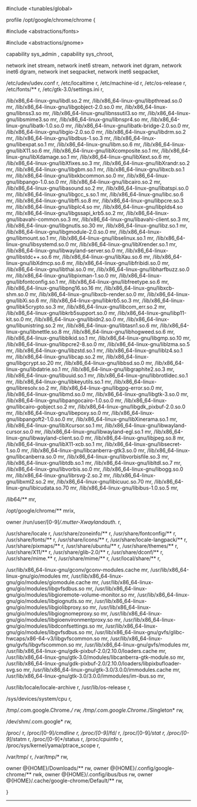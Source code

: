 


#include <tunables/global>


profile /opt/google/chrome/chrome {


  #include <abstractions/fonts>

  #include <abstractions/gnome>
  
  capability sys_admin ,
  capability sys_chroot,
  
  network inet stream,
  network inet6 stream,
  network inet dgram,
  network inet6 dgram,
  network inet seqpacket,
  network inet6 seqpacket,


  /etc/udev/udev.conf r,
  /etc/localtime      r,
  /etc/machine-id     r,
  /etc/os-release     r,
  /etc/fonts/**       r,
  /etc/gtk-3.0/settings.ini   r,
  
/lib/x86_64-linux-gnu/libdl.so.2                 mr,
/lib/x86_64-linux-gnu/libpthread.so.0            mr,
/lib/x86_64-linux-gnu/libgobject-2.0.so.0        mr,
/lib/x86_64-linux-gnu/libnss3.so                 mr,
/lib/x86_64-linux-gnu/libnssutil3.so             mr,
/lib/x86_64-linux-gnu/libsmime3.so               mr,
/lib/x86_64-linux-gnu/libnspr4.so                mr,
/lib/x86_64-linux-gnu/libatk-1.0.so.0            mr,
/lib/x86_64-linux-gnu/libatk-bridge-2.0.so.0     mr,
/lib/x86_64-linux-gnu/libgio-2.0.so.0            mr,
/lib/x86_64-linux-gnu/libdrm.so.2                mr,
/lib/x86_64-linux-gnu/libdbus-1.so.3             mr,
/lib/x86_64-linux-gnu/libexpat.so.1              mr,
/lib/x86_64-linux-gnu/libm.so.6                  mr,
/lib/x86_64-linux-gnu/libX11.so.6                mr,
/lib/x86_64-linux-gnu/libXcomposite.so.1         mr,
/lib/x86_64-linux-gnu/libXdamage.so.1            mr,
/lib/x86_64-linux-gnu/libXext.so.6               mr,
/lib/x86_64-linux-gnu/libXfixes.so.3             mr,
/lib/x86_64-linux-gnu/libXrandr.so.2             mr,
/lib/x86_64-linux-gnu/libgbm.so.1                mr,
/lib/x86_64-linux-gnu/libxcb.so.1                mr,
/lib/x86_64-linux-gnu/libxkbcommon.so.0          mr,
/lib/x86_64-linux-gnu/libpango-1.0.so.0          mr,
/lib/x86_64-linux-gnu/libcairo.so.2              mr,
/lib/x86_64-linux-gnu/libasound.so.2             mr,
/lib/x86_64-linux-gnu/libatspi.so.0              mr,
/lib/x86_64-linux-gnu/libgcc_s.so.1              mr,
/lib/x86_64-linux-gnu/libc.so.6                  mr,
/lib/x86_64-linux-gnu/libffi.so.8                mr,
/lib/x86_64-linux-gnu/libpcre.so.3               mr,
/lib/x86_64-linux-gnu/libplc4.so                 mr,
/lib/x86_64-linux-gnu/libplds4.so                mr,
/lib/x86_64-linux-gnu/libgssapi_krb5.so.2        mr,
/lib/x86_64-linux-gnu/libavahi-common.so.3       mr,
/lib/x86_64-linux-gnu/libavahi-client.so.3       mr,
/lib/x86_64-linux-gnu/libgnutls.so.30            mr,
/lib/x86_64-linux-gnu/libz.so.1                  mr,
/lib/x86_64-linux-gnu/libgmodule-2.0.so.0        mr,
/lib/x86_64-linux-gnu/libmount.so.1              mr,
/lib/x86_64-linux-gnu/libselinux.so.1            mr,
/lib/x86_64-linux-gnu/libsystemd.so.0            mr,
/lib/x86_64-linux-gnu/libXrender.so.1            mr,
/lib/x86_64-linux-gnu/libwayland-server.so.0     mr,
/lib/x86_64-linux-gnu/libstdc++.so.6             mr,
/lib/x86_64-linux-gnu/libXau.so.6                mr,
/lib/x86_64-linux-gnu/libXdmcp.so.6              mr,
/lib/x86_64-linux-gnu/libfribidi.so.0            mr,
/lib/x86_64-linux-gnu/libthai.so.0               mr,
/lib/x86_64-linux-gnu/libharfbuzz.so.0           mr,
/lib/x86_64-linux-gnu/libpixman-1.so.0           mr,
/lib/x86_64-linux-gnu/libfontconfig.so.1         mr,
/lib/x86_64-linux-gnu/libfreetype.so.6           mr,
/lib/x86_64-linux-gnu/libpng16.so.16             mr,
/lib/x86_64-linux-gnu/libxcb-shm.so.0            mr,
/lib/x86_64-linux-gnu/libxcb-render.so.0         mr,
/lib/x86_64-linux-gnu/libXi.so.6                 mr,
/lib/x86_64-linux-gnu/libkrb5.so.3               mr,
/lib/x86_64-linux-gnu/libk5crypto.so.3           mr,
/lib/x86_64-linux-gnu/libcom_err.so.2            mr,
/lib/x86_64-linux-gnu/libkrb5support.so.0        mr,
/lib/x86_64-linux-gnu/libp11-kit.so.0            mr,
/lib/x86_64-linux-gnu/libidn2.so.0               mr,
/lib/x86_64-linux-gnu/libunistring.so.2          mr,
/lib/x86_64-linux-gnu/libtasn1.so.6              mr,
/lib/x86_64-linux-gnu/libnettle.so.8             mr,
/lib/x86_64-linux-gnu/libhogweed.so.6            mr,
/lib/x86_64-linux-gnu/libblkid.so.1              mr,
/lib/x86_64-linux-gnu/libgmp.so.10               mr,
/lib/x86_64-linux-gnu/libpcre2-8.so.0            mr,
/lib/x86_64-linux-gnu/liblzma.so.5               mr,
/lib/x86_64-linux-gnu/libzstd.so.1               mr,
/lib/x86_64-linux-gnu/liblz4.so.1                mr,
/lib/x86_64-linux-gnu/libcap.so.2                mr,
/lib/x86_64-linux-gnu/libgcrypt.so.20            mr,
/lib/x86_64-linux-gnu/libbsd.so.0                mr,
/lib/x86_64-linux-gnu/libdatrie.so.1             mr,
/lib/x86_64-linux-gnu/libgraphite2.so.3          mr,
/lib/x86_64-linux-gnu/libuuid.so.1               mr,
/lib/x86_64-linux-gnu/libbrotlidec.so.1          mr,
/lib/x86_64-linux-gnu/libkeyutils.so.1           mr,
/lib/x86_64-linux-gnu/libresolv.so.2             mr,
/lib/x86_64-linux-gnu/libgpg-error.so.0          mr,
/lib/x86_64-linux-gnu/libmd.so.0                 mr,
/lib/x86_64-linux-gnu/libgtk-3.so.0              mr,
/lib/x86_64-linux-gnu/libpangocairo-1.0.so.0     mr,
/lib/x86_64-linux-gnu/libcairo-gobject.so.2      mr,
/lib/x86_64-linux-gnu/libgdk_pixbuf-2.0.so.0     mr,
/lib/x86_64-linux-gnu/libepoxy.so.0              mr,
/lib/x86_64-linux-gnu/libpangoft2-1.0.so.0       mr,
/lib/x86_64-linux-gnu/libXinerama.so.1           mr,
/lib/x86_64-linux-gnu/libXcursor.so.1            mr,
/lib/x86_64-linux-gnu/libwayland-cursor.so.0     mr,
/lib/x86_64-linux-gnu/libwayland-egl.so.1        mr,
/lib/x86_64-linux-gnu/libwayland-client.so.0     mr,
/lib/x86_64-linux-gnu/libjpeg.so.8               mr,
/lib/x86_64-linux-gnu/libX11-xcb.so.1            mr,
/lib/x86_64-linux-gnu/libsecret-1.so.0           mr,
/lib/x86_64-linux-gnu/libcanberra-gtk3.so.0      mr,
/lib/x86_64-linux-gnu/libcanberra.so.0           mr,
/lib/x86_64-linux-gnu/libvorbisfile.so.3         mr,
/lib/x86_64-linux-gnu/libtdb.so.1                mr,
/lib/x86_64-linux-gnu/libltdl.so.7               mr,
/lib/x86_64-linux-gnu/libvorbis.so.0             mr,
/lib/x86_64-linux-gnu/libogg.so.0                mr,
/lib/x86_64-linux-gnu/librsvg-2.so.2             mr,
/lib/x86_64-linux-gnu/libxml2.so.2               mr,
/lib/x86_64-linux-gnu/libicuuc.so.70             mr,
/lib/x86_64-linux-gnu/libicudata.so.70           mr,
/lib/x86_64-linux-gnu/libibus-1.0.so.5           mr,
  
  /lib64/**               mr,

  /opt/google/chrome/**         mrix,

  owner /run/user/[0-9]*/.mutter-Xwaylandauth.*    r,
    
  /usr/share/locale         r,
  /usr/share/zoneinfo/**    r,
  /usr/share/fontconfig/**  r,
  /usr/share/fonts/**       r,
  /usr/share/icons/**       r,
  /usr/share/locale-langpack/**  r,
  /usr/share/pixmaps/**     r,
  /usr/share/ubuntu/**      r,
  /usr/share/themes/**      r,
  /usr/share/X11/**         r, 
  /usr/share/glib-2.0/**    r,
  /usr/share/dconf/**       r,
  /usr/share/mime.**        r,
  /usr/share/mime/**        r,
  /usr/local/share/**       r,

/usr/lib/x86_64-linux-gnu/gconv/gconv-modules.cache                     mr,
/usr/lib/x86_64-linux-gnu/gio/modules                                   mr,
/usr/lib/x86_64-linux-gnu/gio/modules/giomodule.cache                   mr,
/usr/lib/x86_64-linux-gnu/gio/modules/libgvfsdbus.so                    mr,
/usr/lib/x86_64-linux-gnu/gio/modules/libgioremote-volume-monitor.so    mr,
/usr/lib/x86_64-linux-gnu/gio/modules/libgiognutls.so                   mr,
/usr/lib/x86_64-linux-gnu/gio/modules/libgiolibproxy.so                 mr,
/usr/lib/x86_64-linux-gnu/gio/modules/libgiognomeproxy.so               mr,
/usr/lib/x86_64-linux-gnu/gio/modules/libgioenvironmentproxy.so         mr,
/usr/lib/x86_64-linux-gnu/gio/modules/libdconfsettings.so               mr,
/usr/lib/x86_64-linux-gnu/gio/modules/libgvfsdbus.so                    mr,
/usr/lib/x86_64-linux-gnu/gvfs/glibc-hwcaps/x86-64-v3/libgvfscommon.so  mr,
/usr/lib/x86_64-linux-gnu/gvfs/libgvfscommon.so                         mr,
/usr/lib/x86_64-linux-gnu/gvfs/modules                                  mr,
/usr/lib/x86_64-linux-gnu/gdk-pixbuf-2.0/2.10.0/loaders.cache           mr,
/usr/lib/x86_64-linux-gnu/gtk-3.0/modules/libcanberra-gtk-module.so     mr,
/usr/lib/x86_64-linux-gnu/gdk-pixbuf-2.0/2.10.0/loaders/libpixbufloader-svg.so     mr,
/usr/lib/x86_64-linux-gnu/gtk-3.0/3.0.0/immodules.cache                 mr,
/usr/lib/x86_64-linux-gnu/gtk-3.0/3.0.0/immodules/im-ibus.so            mr, 

  /usr/lib/locale/locale-archive                  r,
  /usr/lib/os-release       r,
  
  /sys/devices/system/cpu                                   r,

  /tmp/.com.google.Chrome.*/ rw,
  /tmp/.com.google.Chrome.*/Singleton* rw,  
  
  /dev/shm/.com.google*           rw,  

  /proc/                          r,
  /proc/[0-9]*/cmdline r,
  /proc/[0-9]*/fd/ r,
  /proc/[0-9]*/stat r,
  /proc/[0-9]*/statm r,
  /proc/[0-9]*/status r,
  /proc/cpuinfo r,
  /proc/sys/kernel/yama/ptrace_scope r,
  
  /var/tmp/ r,
  /var/tmp/* rw,
  
  owner @{HOME}/Downloads/**               rw,
  owner @{HOME}/.config/google-chrome/**   rwk,
  owner @{HOME}/.config/ibus/bus           rw,
  owner @{HOME}/.cache/google-chrome/Default/**       rw,
  
  
}


----------------------------------------------------------------------------------------------------------------
